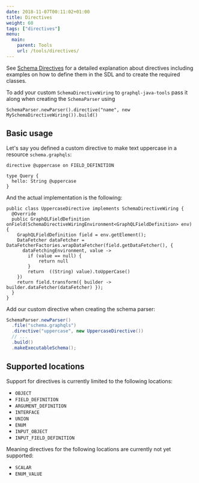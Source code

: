 ```yaml
---
date: 2018-11-07T00:11:02+01:00
title: Directives
weight: 60
tags: ["directives"]
menu:
  main:
    parent: Tools
    url: /tools/directives/
---
```


See [Schema Directives](https://www.graphql-java.com/documentation/v11/sdl-directives/)
for a detailed explanation about directives including examples on how to define
them in the SDL and to create the required classes.

To add your custom `SchemaDirectiveWiring` to `graphql-java-tools` pass it along
when creating the `SchemaParser` using

```
SchemaParser.newParser().directive("name", new MySchemaDirectiveWiring()).build()
```

## Basic usage
Let's say you defined a custom directive to make text uppercase in a resource `schema.graphqls`:
```
directive @uppercase on FIELD_DEFINITION

type Query {
  hello: String @uppercase
}
```

And the actual implementation is the following:
```
public class UppercaseDirective implements SchemaDirectiveWiring {
  @Override
  public GraphQLFieldDefinition onField(SchemaDirectiveWiringEnvironment<GraphQLFieldDefinition> env) {
    GraphQLFieldDefinition field = env.getElement();
    DataFetcher dataFetcher = DataFetcherFactories.wrapDataFetcher(field.getDataFetcher(), {
      dataFetchingEnvironment, value ->
        if (value == null) {
            return null
        }
        return  ((String) value).toUpperCase()
    })
    return field.transform({ builder -> builder.dataFetcher(dataFetcher) });
  }
}
```

Add our custom directive when creating the schema parser:
```java
SchemaParser.newParser()
  .file("schema.graphqls")
  .directive("uppercase", new UppercaseDirective())
  // ...
  .build()
  .makeExecutableSchema();
```

## Supported locations
Support for directives is currently limited to the following locations:

* `OBJECT`
* `FIELD_DEFINITION`
* `ARGUMENT_DEFINITION`
* `INTERFACE`
* `UNION`
* `ENUM`
* `INPUT_OBJECT`
* `INPUT_FIELD_DEFINITION`

Meaning directives for the following locations are currently not yet supported:

* `SCALAR`
* `ENUM_VALUE`
